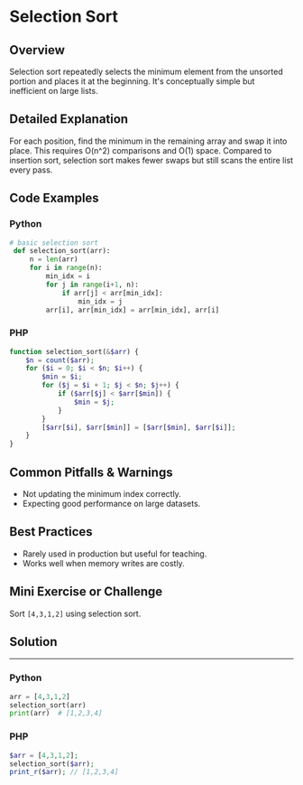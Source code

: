 # Selection Sort

## Overview
Selection sort repeatedly selects the minimum element from the unsorted portion and places it at the beginning. It's conceptually simple but inefficient on large lists.

## Detailed Explanation
For each position, find the minimum in the remaining array and swap it into place. This requires O(n^2) comparisons and O(1) space. Compared to insertion sort, selection sort makes fewer swaps but still scans the entire list every pass.

## Code Examples
### Python
```python
# basic selection sort
 def selection_sort(arr):
     n = len(arr)
     for i in range(n):
         min_idx = i
         for j in range(i+1, n):
             if arr[j] < arr[min_idx]:
                 min_idx = j
         arr[i], arr[min_idx] = arr[min_idx], arr[i]
```

### PHP
```php
function selection_sort(&$arr) {
    $n = count($arr);
    for ($i = 0; $i < $n; $i++) {
        $min = $i;
        for ($j = $i + 1; $j < $n; $j++) {
            if ($arr[$j] < $arr[$min]) {
                $min = $j;
            }
        }
        [$arr[$i], $arr[$min]] = [$arr[$min], $arr[$i]];
    }
}
```

## Common Pitfalls & Warnings
- Not updating the minimum index correctly.
- Expecting good performance on large datasets.

## Best Practices
- Rarely used in production but useful for teaching.
- Works well when memory writes are costly.

## Mini Exercise or Challenge
Sort `[4,3,1,2]` using selection sort.

## Solution
---
### Python
```python
arr = [4,3,1,2]
selection_sort(arr)
print(arr)  # [1,2,3,4]
```
### PHP
```php
$arr = [4,3,1,2];
selection_sort($arr);
print_r($arr); // [1,2,3,4]
```
